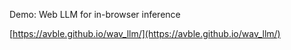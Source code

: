 Demo: Web LLM for in-browser inference


[https://avble.github.io/wav_llm/](https://avble.github.io/wav_llm/)

